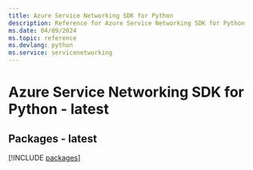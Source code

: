 ```yaml
---
title: Azure Service Networking SDK for Python
description: Reference for Azure Service Networking SDK for Python
ms.date: 04/09/2024
ms.topic: reference
ms.devlang: python
ms.service: servicenetworking
---
```

# Azure Service Networking SDK for Python - latest
## Packages - latest
[!INCLUDE [packages](service-networking-index.md)]